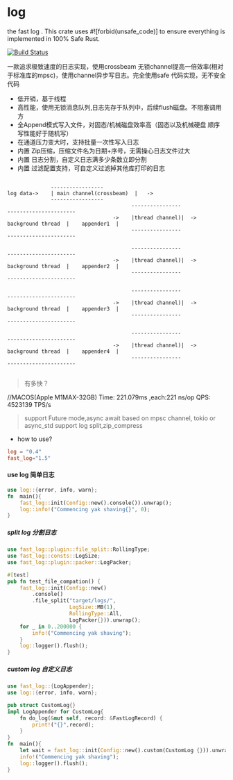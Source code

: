 # log
the fast log  . This crate uses #![forbid(unsafe_code)] to ensure everything is implemented in 100% Safe Rust.

[![Build Status](https://app.travis-ci.com/rbatis/fast_log.svg?branch=master)](https://app.travis-ci.com/rbatis/fast_log)


一款追求极致速度的日志实现，使用crossbeam 无锁channel提高一倍效率(相对于标准库的mpsc)，使用channel异步写日志。完全使用safe 代码实现，无不安全代码

* 低开销，基于线程
* 高性能，使用无锁消息队列,日志先存于队列中，后续flush磁盘。不阻塞调用方
* 全Append模式写入文件，对固态/机械磁盘效率高（固态以及机械硬盘 顺序写性能好于随机写）
* 在通道压力变大时，支持批量一次性写入日志
* 内置 Zip压缩，压缩文件名为日期+序号，无需操心日志文件过大
* 内置 日志分割，自定义日志满多少条数立即分割
* 内置 过滤配置支持，可自定义过滤掉其他库打印的日志


```

              -----------------
log data->    | main channel(crossbeam)  |   ->          
              ----------------- 
                                        ----------------                                    ----------------------
                                  ->    |thread channel)|  -> background thread  |    appender1  |
                                        ----------------                                    ----------------------

                                        ----------------                                    ----------------------
                                  ->    |thread channel)|  -> background thread  |    appender2  |
                                        ----------------                                    ----------------------

                                        ----------------                                    ----------------------
                                  ->    |thread channel)|  -> background thread  |    appender3  |
                                        ----------------                                    ----------------------

                                        ----------------                                    ----------------------
                                  ->    |thread channel)|  -> background thread  |    appender4  |
                                        ----------------                                    ----------------------


```







> 有多快？

//MACOS(Apple M1MAX-32GB)
Time: 221.079ms ,each:221 ns/op
QPS: 4523139 TPS/s

> support Future mode,async await based on mpsc channel, tokio or async_std
> support log split,zip_compress

* how to use?
```toml
log = "0.4"
fast_log="1.5"
```


#### use log 简单日志
```rust
use log::{error, info, warn};
fn  main(){
    fast_log::init(Config::new().console()).unwrap();
    log::info!("Commencing yak shaving{}", 0);
}
```

##### split log 分割日志
```rust
use fast_log::plugin::file_split::RollingType;
use fast_log::consts::LogSize;
use fast_log::plugin::packer::LogPacker;

#[test]
pub fn test_file_compation() {
    fast_log::init(Config::new()
        .console()
        .file_split("target/logs/",
                    LogSize::MB(1),
                    RollingType::All,
                    LogPacker{})).unwrap();
    for _ in 0..200000 {
        info!("Commencing yak shaving");
    }
    log::logger().flush();
}
```

##### custom log 自定义日志
```rust
use fast_log::{LogAppender};
use log::{error, info, warn};

pub struct CustomLog{}
impl LogAppender for CustomLog{
    fn do_log(&mut self, record: &FastLogRecord) {
        print!("{}",record);
    }
}
fn  main(){
    let wait = fast_log::init(Config::new().custom(CustomLog {})).unwrap();
    info!("Commencing yak shaving");
    log::logger().flush();
}
```

